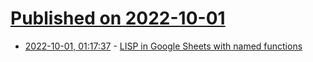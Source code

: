 # [Published on 2022-10-01](index.md)

* [2022-10-01, 01:17:37](https://lobste.rs/s/lqjcwy/lisp_google_sheets_with_named_functions) - [LISP in Google Sheets with named functions](https://docs.google.com/spreadsheets/d/1m_QQlAaMtxKUjwncPMBJilq2ZbStVas83Qqw9Dn6E_M/edit#gid=950860623)
